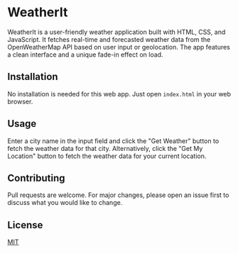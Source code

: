 # WeatherIt

WeatherIt is a user-friendly weather application built with HTML, CSS, and JavaScript. It fetches real-time and forecasted weather data from the OpenWeatherMap API based on user input or geolocation. The app features a clean interface and a unique fade-in effect on load.

## Installation

No installation is needed for this web app. Just open `index.html` in your web browser.

## Usage

Enter a city name in the input field and click the "Get Weather" button to fetch the weather data for that city. Alternatively, click the "Get My Location" button to fetch the weather data for your current location.

## Contributing

Pull requests are welcome. For major changes, please open an issue first to discuss what you would like to change.

## License

[MIT](https://choosealicense.com/licenses/mit/)
